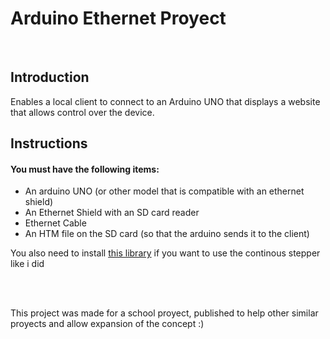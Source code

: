 # Arduino Ethernet Proyect
<br>

## Introduction
Enables a local client to connect to an Arduino UNO that displays a website that allows control over the device.
<br>

## Instructions
#### You must have the following items:
- An arduino UNO (or other model that is compatible with an ethernet shield)
- An Ethernet Shield with an SD card reader
- Ethernet Cable
- An HTM file on the SD card (so that the arduino sends it to the client)

You also need to install [this library](https://github.com/bblanchon/ArduinoContinuousStepper "ContinousStepper by bblanchon") if you want to use the continous stepper like i did

<br><br>

This project was made for a school proyect, published to help other similar proyects and allow expansion of the concept :)
